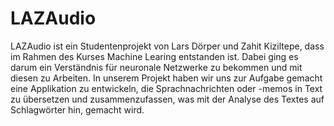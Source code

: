 # LAZAudio
LAZAudio ist ein Studentenprojekt von Lars Dörper und Zahit Kiziltepe, dass im Rahmen des Kurses Machine Learing entstanden ist. Dabei ging es darum ein Verständnis für neuronale Netzwerke zu bekommen und mit diesen zu Arbeiten. In unserem Projekt haben wir uns zur Aufgabe gemacht eine Applikation zu entwickeln, die Sprachnachrichten oder -memos in Text zu übersetzen und zusammenzufassen, was mit der Analyse des Textes auf Schlagwörter hin, gemacht wird. 
